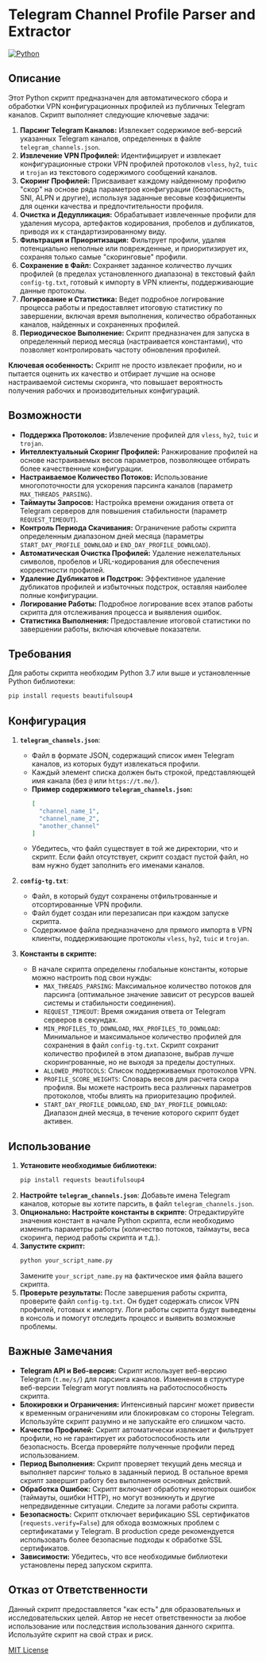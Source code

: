# Telegram Channel Profile Parser and Extractor

[![Python](https://img.shields.io/badge/Python-3.7+-blue.svg?logo=python&logoColor=white)](https://www.python.org/)

## Описание

Этот Python скрипт предназначен для автоматического сбора и обработки VPN конфигурационных профилей из публичных Telegram каналов. Скрипт выполняет следующие ключевые задачи:

1.  **Парсинг Telegram Каналов:** Извлекает содержимое веб-версий указанных Telegram каналов, определенных в файле `telegram_channels.json`.
2.  **Извлечение VPN Профилей:** Идентифицирует и извлекает конфигурационные строки VPN профилей протоколов `vless`, `hy2`, `tuic` и `trojan` из текстового содержимого сообщений каналов.
3.  **Скоринг Профилей:**  Присваивает каждому найденному профилю "скор" на основе ряда параметров конфигурации (безопасность, SNI, ALPN и другие), используя заданные весовые коэффициенты для оценки качества и предпочтительности профиля.
4.  **Очистка и Дедупликация:**  Обрабатывает извлеченные профили для удаления мусора, артефактов кодирования, пробелов и дубликатов, приводя их к стандартизированному виду.
5.  **Фильтрация и Приоритизация:** Фильтрует профили, удаляя потенциально неполные или поврежденные, и приоритизирует их, сохраняя только самые "скоринговые" профили.
6.  **Сохранение в Файл:** Сохраняет заданное количество лучших профилей (в пределах установленного диапазона) в текстовый файл `config-tg.txt`, готовый к импорту в VPN клиенты, поддерживающие данные протоколы.
7.  **Логирование и Статистика:** Ведет подробное логирование процесса работы и предоставляет итоговую статистику по завершении, включая время выполнения, количество обработанных каналов, найденных и сохраненных профилей.
8.  **Периодическое Выполнение:**  Скрипт предназначен для запуска в определенный период месяца (настраивается константами), что позволяет контролировать частоту обновления профилей.

**Ключевая особенность:** Скрипт не просто извлекает профили, но и пытается оценить их качество и отбирает лучшие на основе настраиваемой системы скоринга, что повышает вероятность получения рабочих и производительных конфигураций.

## Возможности

*   **Поддержка Протоколов:**  Извлечение профилей для `vless`, `hy2`, `tuic` и `trojan`.
*   **Интеллектуальный Скоринг Профилей:**  Ранжирование профилей на основе настраиваемых весов параметров, позволяющее отбирать более качественные конфигурации.
*   **Настраиваемое Количество Потоков:**  Использование многопоточности для ускорения парсинга каналов (параметр `MAX_THREADS_PARSING`).
*   **Таймауты Запросов:**  Настройка времени ожидания ответа от Telegram серверов для повышения стабильности (параметр `REQUEST_TIMEOUT`).
*   **Контроль Периода Скачивания:**  Ограничение работы скрипта определенным диапазоном дней месяца (параметры `START_DAY_PROFILE_DOWNLOAD` и `END_DAY_PROFILE_DOWNLOAD`).
*   **Автоматическая Очистка Профилей:**  Удаление нежелательных символов, пробелов и URL-кодирования для обеспечения корректности профилей.
*   **Удаление Дубликатов и Подстрок:**  Эффективное удаление дубликатов профилей и избыточных подстрок, оставляя наиболее полные конфигурации.
*   **Логирование Работы:**  Подробное логирование всех этапов работы скрипта для отслеживания процесса и выявления ошибок.
*   **Статистика Выполнения:**  Предоставление итоговой статистики по завершении работы, включая ключевые показатели.

## Требования

Для работы скрипта необходим Python 3.7 или выше и установленные Python библиотеки:

```bash
pip install requests beautifulsoup4
```

## Конфигурация

1.  **`telegram_channels.json`**:
    *   Файл в формате JSON, содержащий список имен Telegram каналов, из которых будут извлекаться профили.
    *   Каждый элемент списка должен быть строкой, представляющей имя канала (без `@` или `https://t.me/`).
    *   **Пример содержимого `telegram_channels.json`:**
        ```json
        [
          "channel_name_1",
          "channel_name_2",
          "another_channel"
        ]
        ```
    *   Убедитесь, что файл существует в той же директории, что и скрипт. Если файл отсутствует, скрипт создаст пустой файл, но вам нужно будет заполнить его именами каналов.

2.  **`config-tg.txt`**:
    *   Файл, в который будут сохранены отфильтрованные и отсортированные VPN профили.
    *   Файл будет создан или перезаписан при каждом запуске скрипта.
    *   Содержимое файла предназначено для прямого импорта в VPN клиенты, поддерживающие протоколы `vless`, `hy2`, `tuic` и `trojan`.

3.  **Константы в скрипте:**
    *   В начале скрипта определены глобальные константы, которые можно настроить под свои нужды:
        *   `MAX_THREADS_PARSING`: Максимальное количество потоков для парсинга (оптимальное значение зависит от ресурсов вашей системы и стабильности соединения).
        *   `REQUEST_TIMEOUT`: Время ожидания ответа от Telegram серверов в секундах.
        *   `MIN_PROFILES_TO_DOWNLOAD`, `MAX_PROFILES_TO_DOWNLOAD`:  Минимальное и максимальное количество профилей для сохранения в файл `config-tg.txt`. Скрипт сохранит количество профилей в этом диапазоне, выбрав лучше скорингрованные, но не выходя за пределы доступных.
        *   `ALLOWED_PROTOCOLS`:  Список поддерживаемых протоколов VPN.
        *   `PROFILE_SCORE_WEIGHTS`:  Словарь весов для расчета скора профиля. Вы можете настроить веса различных параметров протоколов, чтобы влиять на приоритезацию профилей.
        *   `START_DAY_PROFILE_DOWNLOAD`, `END_DAY_PROFILE_DOWNLOAD`:  Диапазон дней месяца, в течение которого скрипт будет активен.

## Использование

1.  **Установите необходимые библиотеки:**
    ```bash
    pip install requests beautifulsoup4
    ```
2.  **Настройте `telegram_channels.json`**:  Добавьте имена Telegram каналов, которые вы хотите парсить, в файл `telegram_channels.json`.
3.  **Опционально: Настройте константы в скрипте**:  Отредактируйте значения констант в начале Python скрипта, если необходимо изменить параметры работы (количество потоков, таймауты, веса скоринга, период работы скрипта и т.д.).
4.  **Запустите скрипт:**
    ```bash
    python your_script_name.py
    ```
    Замените `your_script_name.py` на фактическое имя файла вашего скрипта.
5.  **Проверьте результаты:** После завершения работы скрипта, проверите файл `config-tg.txt`. Он будет содержать список VPN профилей, готовых к импорту. Логи работы скрипта будут выведены в консоль и помогут отследить процесс и выявить возможные проблемы.

## Важные Замечания

*   **Telegram API и Веб-версия:** Скрипт использует веб-версию Telegram (`t.me/s/`) для парсинга каналов. Изменения в структуре веб-версии Telegram могут повлиять на работоспособность скрипта.
*   **Блокировки и Ограничения:** Интенсивный парсинг может привести к временным ограничениям или блокировкам со стороны Telegram. Используйте скрипт разумно и не запускайте его слишком часто.
*   **Качество Профилей:** Скрипт автоматически извлекает и фильтрует профили, но не гарантирует их работоспособность или безопасность.  Всегда проверяйте полученные профили перед использованием.
*   **Период Выполнения:**  Скрипт проверяет текущий день месяца и выполняет парсинг только в заданный период. В остальное время скрипт завершит работу без выполнения основных действий.
*   **Обработка Ошибок:** Скрипт включает обработку некоторых ошибок (таймауты, ошибки HTTP), но могут возникнуть и другие непредвиденные ситуации. Следите за логами работы скрипта.
*   **Безопасность:** Скрипт отключает верификацию SSL сертификатов (`requests.verify=False`) для обхода возможных проблем с сертификатами у Telegram. В production среде рекомендуется использовать более безопасные подходы к обработке SSL сертификатов.
*   **Зависимости:** Убедитесь, что все необходимые библиотеки установлены перед запуском скрипта.

## Отказ от Ответственности

Данный скрипт предоставляется "как есть" для образовательных и исследовательских целей. Автор не несет ответственности за любое использование или последствия использования данного скрипта. Используйте скрипт на свой страх и риск.

[MIT License](https://rem.mit-license.org/)
